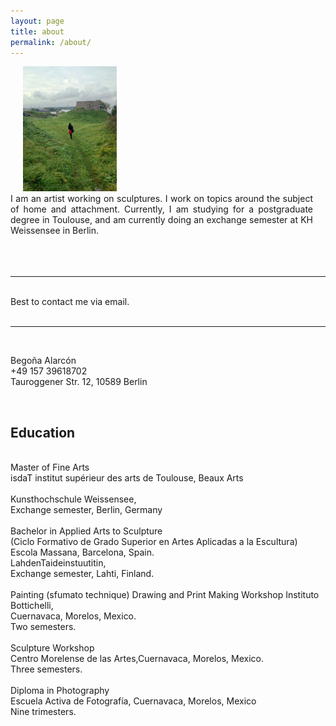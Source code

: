 ```yaml
---
layout: page
title: about
permalink: /about/
---
```


<img class="col one right" style="height:200px;margin-left: 20px;" src="/img/prof_pic.jpg">

<br/>

<div style="text-align: justify; margin-right: 20px;">
   <div>I am an artist working on sculptures. I work on topics around the subject of home and attachment. Currently, I am studying for a postgraduate degree in Toulouse, and am currently doing an exchange semester at KH Weissensee in Berlin.</div>
</div>
<br/>

<br/>

<br/>
<hr/>
<br/>
<span class="contacticon center">
	<a href="mailto:alarconbego@gmail.com"><i class="fa fa-envelope-square"></i></a>
	<a href="https://www.behance.net/begoalarcon" target="_blank"><i class="fa fa-behance-square"></i></a>
	<a href="https://www.instagram.com/begoalagu/" target="_blank"><i class="fa fa-instagram"></i></a>
</span>

<div class="col three caption">
	Best to contact me via email.
</div>

<br/>
<hr/>
<br/>


Begoña Alarcón <br/>
+49 157 39618702 <br/>
Tauroggener Str. 12, 10589 Berlin <br/>

<br/>
<h2>Education</h2> <br/>
Master of Fine Arts <br/>
isdaT institut supérieur des arts de Toulouse, Beaux Arts<br/>
<br/>
Kunsthochschule Weissensee,<br/>
Exchange semester, Berlin, Germany <br/>
<br/>
Bachelor in Applied Arts to Sculpture<br/>
(Ciclo Formativo de Grado Superior en Artes Aplicadas a la Escultura)<br/>
Escola Massana, Barcelona, Spain.<br/>
LahdenTaideinstuutitin, <br/>
Exchange semester, Lahti, Finland.<br/>
<br/>
Painting (sfumato technique) Drawing and Print Making Workshop Instituto Bottichelli,<br/>
Cuernavaca, Morelos, Mexico.<br/>
Two semesters.<br/>
<br/>
Sculpture Workshop<br/>
Centro Morelense de las Artes,Cuernavaca, Morelos, Mexico. <br/>
Three semesters.<br/>
<br/>
Diploma in Photography<br/>
Escuela Activa de Fotografía, Cuernavaca, Morelos, Mexico <br/>
Nine trimesters.<br/>

